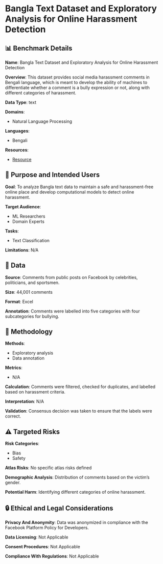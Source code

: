 # Bangla Text Dataset and Exploratory Analysis for Online Harassment Detection

## 📊 Benchmark Details

**Name**: Bangla Text Dataset and Exploratory Analysis for Online Harassment Detection

**Overview**: This dataset provides social media harassment comments in Bengali language, which is meant to develop the ability of machines to differentiate whether a comment is a bully expression or not, along with different categories of harassment.

**Data Type**: text

**Domains**:
- Natural Language Processing

**Languages**:
- Bengali

**Resources**:
- [Resource](https://data.mendeley.com/datasets/9xjx8twk8p.)

## 🎯 Purpose and Intended Users

**Goal**: To analyze Bangla text data to maintain a safe and harassment-free online place and develop computational models to detect online harassment.

**Target Audience**:
- ML Researchers
- Domain Experts

**Tasks**:
- Text Classification

**Limitations**: N/A

## 💾 Data

**Source**: Comments from public posts on Facebook by celebrities, politicians, and sportsmen.

**Size**: 44,001 comments

**Format**: Excel

**Annotation**: Comments were labelled into five categories with four subcategories for bullying.

## 🔬 Methodology

**Methods**:
- Exploratory analysis
- Data annotation

**Metrics**:
- N/A

**Calculation**: Comments were filtered, checked for duplicates, and labelled based on harassment criteria.

**Interpretation**: N/A

**Validation**: Consensus decision was taken to ensure that the labels were correct.

## ⚠️ Targeted Risks

**Risk Categories**:
- Bias
- Safety

**Atlas Risks**:
No specific atlas risks defined

**Demographic Analysis**: Distribution of comments based on the victim’s gender.

**Potential Harm**: Identifying different categories of online harassment.

## 🔒 Ethical and Legal Considerations

**Privacy And Anonymity**: Data was anonymized in compliance with the Facebook Platform Policy for Developers.

**Data Licensing**: Not Applicable

**Consent Procedures**: Not Applicable

**Compliance With Regulations**: Not Applicable
